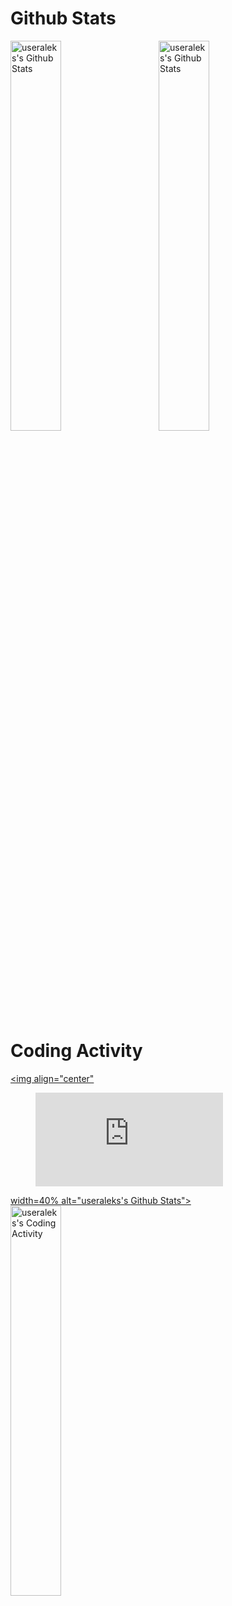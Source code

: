 # Github Stats
<a href="https://github.com/useraleks"><img align="center" src="https://github-readme-stats-anuraghazra1.vercel.app/api?username=useraleks&theme=midnight-purple&locale=en&count_private=true&show_icons=true" width=40% alt="useraleks's Github Stats"></a>&nbsp;&nbsp;&nbsp;&nbsp;&nbsp;&nbsp;&nbsp;&nbsp; <a href="https://github.com/useraleks"><img align="center" src="https://github-readme-stats.vercel.app/api/top-langs/?username=useraleks&layout=compact&theme=midnight-purple&locale=en" width=40% alt="useraleks's Github Stats"></a>

# Coding Activity

<a href="https://github.com/useraleks"><img align="center" <figure><embed src="https://wakatime.com/share/@useraleks/b29a3ddb-e9d6-4c53-b761-d1edcba4d317.svg"></embed></figure> width=40% alt="useraleks's Github Stats"></a>&nbsp;&nbsp;&nbsp;&nbsp;&nbsp;&nbsp;&nbsp;&nbsp; <a href="https://github.com/useraleks"><img align="center" src="https://wakatime.com/share/@useraleks/056bed73-1b7d-4aaf-a139-399626211e57.svg" width=40% alt="useraleks's Coding Activity"></a>


